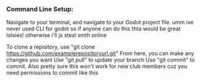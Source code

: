 ### Command Line Setup:
Navigate to your terminal, and navigate to your Godot project file.
umm ive never used CLI for godot so if anyone can do this thta would be great lolsies!
otherwise i'll js steal smth online

To clone a repisitory, use "git clone https://github.com/examplerepositoryurl.git"
From here, you can make any changes you want
Use "git pull" to update your branch
Use "git commit" to commit. Also pretty sure this won't work for new club members cuz you need permissions to commit like this
